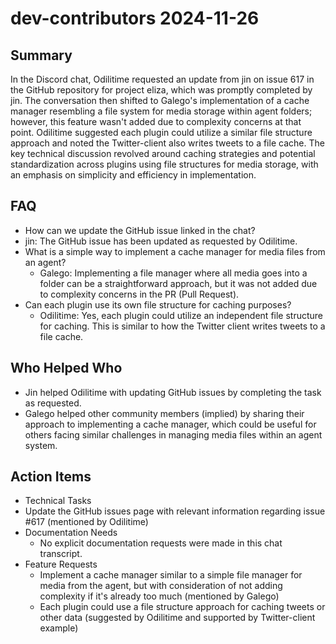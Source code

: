 # dev-contributors 2024-11-26

## Summary

In the Discord chat, Odilitime requested an update from jin on issue 617 in the GitHub repository for project eliza, which was promptly completed by jin. The conversation then shifted to Galego's implementation of a cache manager resembling a file system for media storage within agent folders; however, this feature wasn't added due to complexity concerns at that point. Odilitime suggested each plugin could utilize a similar file structure approach and noted the Twitter-client also writes tweets to a file cache. The key technical discussion revolved around caching strategies and potential standardization across plugins using file structures for media storage, with an emphasis on simplicity and efficiency in implementation.

## FAQ

- How can we update the GitHub issue linked in the chat?
- jin: The GitHub issue has been updated as requested by Odilitime.
- What is a simple way to implement a cache manager for media files from an agent?
    - Galego: Implementing a file manager where all media goes into a folder can be a straightforward approach, but it was not added due to complexity concerns in the PR (Pull Request).
- Can each plugin use its own file structure for caching purposes?
    - Odilitime: Yes, each plugin could utilize an independent file structure for caching. This is similar to how the Twitter client writes tweets to a file cache.

## Who Helped Who

- Jin helped Odilitime with updating GitHub issues by completing the task as requested.
- Galego helped other community members (implied) by sharing their approach to implementing a cache manager, which could be useful for others facing similar challenges in managing media files within an agent system.

## Action Items

- Technical Tasks
- Update the GitHub issues page with relevant information regarding issue #617 (mentioned by Odilitime)
- Documentation Needs
    - No explicit documentation requests were made in this chat transcript.
- Feature Requests
    - Implement a cache manager similar to a simple file manager for media from the agent, but with consideration of not adding complexity if it's already too much (mentioned by Galego)
    - Each plugin could use a file structure approach for caching tweets or other data (suggested by Odilitime and supported by Twitter-client example)
